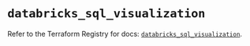 # `databricks_sql_visualization`

Refer to the Terraform Registry for docs: [`databricks_sql_visualization`](https://registry.terraform.io/providers/databricks/databricks/1.58.0/docs/resources/sql_visualization).
